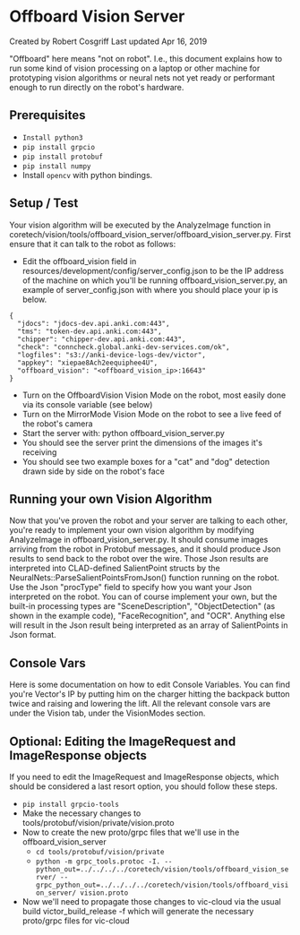 # Offboard Vision Server

Created by Robert Cosgriff Last updated Apr 16, 2019

"Offboard" here means "not on robot". I.e., this document explains how to run some kind of vision processing on a laptop or other machine for prototyping vision algorithms or neural nets not yet ready or performant enough to run directly on the robot's hardware.

## Prerequisites

* `Install python3`
* `pip install grpcio`
* `pip install protobuf`
* `pip install numpy`
* Install `opencv` with python bindings.

## Setup / Test
Your vision algorithm will be executed by the AnalyzeImage function in coretech/vision/tools/offboard_vision_server/offboard_vision_server.py. First ensure that it can talk to the robot as follows:

* Edit the offboard_vision field in resources/development/config/server_config.json to be the IP address of the machine on which you'll be running offboard_vision_server.py, an example of server_config.json with where you should place your ip is below.

```
{
  "jdocs": "jdocs-dev.api.anki.com:443",
  "tms": "token-dev.api.anki.com:443",
  "chipper": "chipper-dev.api.anki.com:443",
  "check": "conncheck.global.anki-dev-services.com/ok",
  "logfiles": "s3://anki-device-logs-dev/victor",
  "appkey": "xiepae8Ach2eequiphee4U",
  "offboard_vision": "<offboard_vision_ip>:16643"
}
```

* Turn on the OffboardVision Vision Mode on the robot, most easily done via its console variable (see below)
* Turn on the MirrorMode Vision Mode on the robot to see a live feed of the robot's camera
* Start the server with: python offboard_vision_server.py
* You should see the server print the dimensions of the images it's receiving
* You should see two example boxes for a "cat" and "dog" detection drawn side by side on the robot's face

## Running your own Vision Algorithm
Now that you've proven the robot and your server are talking to each other, you're ready to implement your own vision algorithm by modifying  AnalyzeImage in offboard_vision_server.py. It should consume images arriving from the robot in Protobuf messages, and it should produce Json results to send back to the robot over the wire. Those Json results are interpreted into CLAD-defined SalientPoint structs by the NeuralNets::ParseSalientPointsFromJson() function running on the robot. Use the Json "procType" field to specify how you want your Json interpreted on the robot. You can of course implement your own, but the built-in processing types are "SceneDescription", "ObjectDetection" (as shown in the example code), "FaceRecognition", and "OCR". Anything else will result in the Json result being interpreted as an array of SalientPoints in Json format.

## Console Vars
Here is some documentation on how to edit Console Variables. You can find you're Vector's IP by putting him on the charger hitting the backpack button twice and raising and lowering the lift. All the relevant console vars are under the Vision tab, under the VisionModes section.

## Optional: Editing the ImageRequest and ImageResponse objects
If you need to edit the ImageRequest and ImageResponse objects, which should be considered a last resort option, you should follow these steps.

* `pip install grpcio-tools`
* Make the necessary changes to tools/protobuf/vision/private/vision.proto 
* Now to create the new proto/grpc files that we'll use in the offboard_vision_server
    * `cd tools/protobuf/vision/private`
    * `python -m grpc_tools.protoc -I. --python_out=../../../../coretech/vision/tools/offboard_vision_server/ --grpc_python_out=../../../../coretech/vision/tools/offboard_vision_server/ vision.proto`
* Now we'll need to propagate those changes to vic-cloud via the usual build victor_build_release -f which will generate the necessary proto/grpc files for vic-cloud